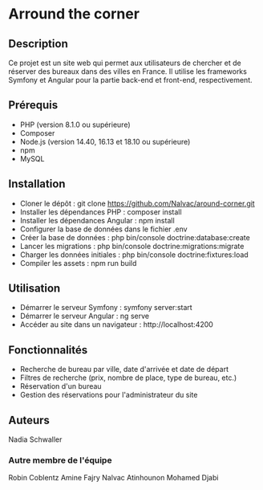 # Arround the corner

## Description

Ce projet est un site web qui permet aux utilisateurs de chercher et de réserver des bureaux dans des villes en France. Il utilise les frameworks Symfony et Angular pour la partie back-end et front-end, respectivement.

## Prérequis

- PHP (version 8.1.0 ou supérieure)
- Composer
- Node.js (version 14.40, 16.13 et 18.10 ou supérieure)
- npm
- MySQL 

## Installation

- Cloner le dépôt : git clone https://github.com/Nalvac/around-corner.git
- Installer les dépendances PHP : composer install
- Installer les dépendances Angular : npm install
- Configurer la base de données dans le fichier .env
- Créer la base de données : php bin/console doctrine:database:create
- Lancer les migrations : php bin/console doctrine:migrations:migrate
- Charger les données initiales : php bin/console doctrine:fixtures:load
- Compiler les assets : npm run build

## Utilisation

- Démarrer le serveur Symfony : symfony server:start
- Démarrer le serveur Angular : ng serve 
- Accéder au site dans un navigateur : http://localhost:4200

## Fonctionnalités

- Recherche de bureau par ville, date d'arrivée et date de départ
- Filtres de recherche (prix, nombre de place, type de bureau, etc.)
- Réservation d'un bureau
- Gestion des réservations pour l'administrateur du site

## Auteurs

Nadia Schwaller

### Autre membre de l'équipe

Robin Coblentz
Amine Fajry
Nalvac Atinhounon
Mohamed Djabi
